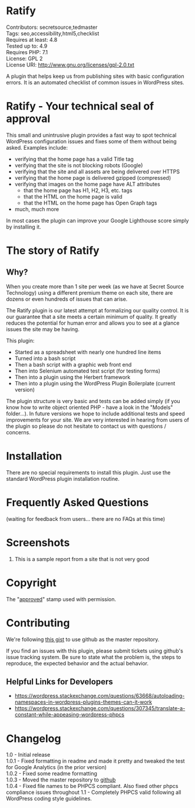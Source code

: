 # Ratify #
Contributors: secretsource,tedmaster  
Tags: seo,accessibility,html5,checklist  
Requires at least: 4.8  
Tested up to: 4.9  
Requires PHP: 7.1  
License: GPL 2  
License URI: http://www.gnu.org/licenses/gpl-2.0.txt

A plugin that helps keep us from publishing sites with basic configuration errors. It is an automated checklist of common issues in WordPress sites.

# Ratify - Your technical seal of approval #

This small and unintrusive plugin provides a fast way to spot technical WordPress configuration issues and fixes some of them without being asked. Examples include:

* verifying that the home page has a valid Title tag
* verifying that the site is not blocking robots (Google)
* verifying that the site and all assets are being delivered over HTTPS
* verifying that the home page is delivered gzipped (compressed)
* verifying that images on the home page have ALT attributes
    * that the home page has H1, H2, H3, etc. tags
    * that the HTML on the home page is valid
    * that the HTML on the home page has Open Graph tags
* much, much more

In most cases the plugin can improve your Google Lighthouse score simply by installing it.

# The story of Ratify #

## Why? ##
When you create more than 1 site per week (as we have at Secret Source Technology) using a different premium theme on each site, there are dozens or even hundreds of issues that can arise.

The Ratify plugin is our latest attempt at formalizing our quality control. It is our guarantee that a site meets a certain minimum of quality. It greatly reduces the potential for human error and allows you to see at a glance issues the site may be having.

This plugin:

* Started as a spreadsheet with nearly one hundred line items
* Turned into a bash script
* Then a bash script with a graphic web front end
* Then into Selenium automated test script (for testing forms)
* Then into a plugin using the Herbert framework
* Then into a plugin using the WordPress Plugin Boilerplate (current version)

The plugin structure is very basic and tests can be added simply (if you know how to write object oriented PHP - have a look in the "Models" folder…). In future versions we hope to include additional tests and speed improvements for your site. We are very interested in hearing from users of the plugin so please do not hesitate to contact us with questions / concerns.

# Installation #
There are no special requirements to install this plugin. Just use the standard WordPress plugin installation routine.

# Frequently Asked Questions #
(waiting for feedback from users… there are no FAQs at this time)

# Screenshots #
1. This is a sample report from a site that is not very good

# Copyright #
The "[approved](https://svgsilh.com/image/1966719.html)" stamp used with permission.

# Contributing #

We're following [this gist](https://gist.github.com/kasparsd/3749872) to use github as the master repository.

If you find an issues with this plugin, please submit tickets using github's issue tracking system.
Be sure to state what the problem is, the steps to reproduce, the expected behavior and the actual behavior.

## Helpful Links for Developers ##
* https://wordpress.stackexchange.com/questions/63668/autoloading-namespaces-in-wordpress-plugins-themes-can-it-work
* https://wordpress.stackexchange.com/questions/307345/translate-a-constant-while-appeasing-wordpress-phpcs

# Changelog #

1.0 - Initial release  
1.0.1 - Fixed formatting in readme and made it pretty and tweaked the test for Google Analytics (in the prior version)  
1.0.2 - Fixed some readme formatting  
1.0.3 - Moved the master repository to [github](https://github.com/SecretSourceWeb/ratify)  
1.0.4 - Fixed file names to be PHPCS compliant. Also fixed other phpcs compliance issues throughout
1.1   - Completely PHPCS valid following all WordPress coding style guidelines.